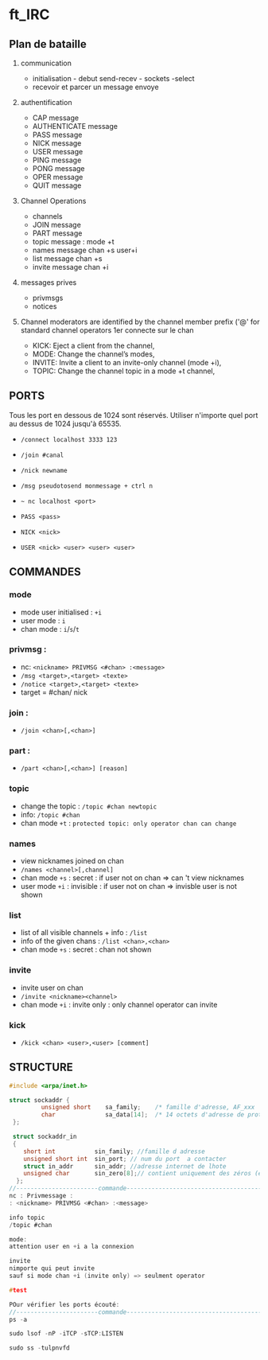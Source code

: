 # ft_IRC

## Plan de bataille 

1. communication
	- initialisation - debut send-recev - sockets -select
	- recevoir et parcer un message envoye


2. authentification 
	- CAP message
	- AUTHENTICATE message
	- PASS message
	- NICK message
	- USER message
	- PING message
	- PONG message
	- OPER message
	- QUIT message


3. Channel Operations
	- channels 
	- JOIN message
	- PART message
	- topic message : mode +t
	- names message chan +s  user+i
	- list message chan +s
	- invite message chan +i


4. messages prives
	- privmsgs
	- notices


5. Channel moderators are identified by the channel member prefix ('@' for standard channel operators
1er connecte sur le chan
	- KICK: Eject a client from the channel,
	- MODE: Change the channel’s modes,
	- INVITE: Invite a client to an invite-only channel (mode +i),
	- TOPIC: Change the channel topic in a mode +t channel,  



## PORTS

Tous les port en dessous de 1024 sont réservés.
Utiliser n'importe quel port au dessus de 1024 jusqu'à 65535.

- ```/connect localhost 3333 123```
- ```/join #canal```
- ```/nick newname```
- ```/msg pseudotosend monmessage + ctrl n```

- ```~ nc localhost <port>```
- ```PASS <pass>```
- ```NICK <nick>```
- ```USER <nick> <user> <user> <user>```


 ## COMMANDES

### mode
- mode user initialised : ```+i``` 
- user mode : ```i```
- chan mode : ```i```/```s```/```t```

### privmsg :
- nc: ```<nickname> PRIVMSG <#chan> :<message>```
- ```/msg <target>,<target> <texte>```
- ```/notice <target>,<target> <texte>``` 
- target = #chan/ nick

### join :
- ```/join <chan>[,<chan>]```

### part :
- ```/part <chan>[,<chan>] [reason]```

### topic
- change the topic : ```/topic #chan newtopic```
- info: ```/topic #chan```
- chan mode ```+t``` : ```protected topic: only operator chan can change```

### names
- view nicknames joined on chan
- ```/names <channel>[,channel] ```
- chan mode ```+s``` : secret : if user not on chan => can 't view nicknames
- user mode ```+i``` : invisible : if user not on chan => invisble user is not shown

### list
- list of all visible channels  + info : ```/list```
- info of the given chans : ```/list <chan>,<chan>```
- chan mode ```+s``` : secret : chan not shown

### invite
- invite user on chan
- ```/invite <nickname><channel>```
- chan mode ```+i``` : invite only : only channel operator can invite

### kick
- ```/kick <chan> <user>,<user> [comment]```


## STRUCTURE

```c
#include <arpa/inet.h>

struct sockaddr {
         unsigned short    sa_family;    /* famille d'adresse, AF_xxx        */
         char              sa_data[14];  /* 14 octets d'adresse de protocole */
 };

 struct sockaddr_in
 {
 	short int			sin_family; //famille d adresse
 	unsigned short int	sin_port; // num du port  a contacter
 	struct in_addr		sin_addr; //adresse internet de lhote
 	unsigned char		sin_zero[8];// contient uniquement des zéros (étant donné que l'adresse IP et le port occupent 6 octets, les 8 octets restants doivent être à zéro)
  };
//-----------------------commande-------------------------------------------------
nc : Privmessage :
: <nickname> PRIVMSG <#chan> :<message>

info topic
/topic #chan

mode:
attention user en +i a la connexion

invite
nimporte qui peut invite
sauf si mode chan +i (invite only) => seulment operator 

#test

POur vérifier les ports écouté: 
//-----------------------commande-------------------------------------------------
ps -a 

sudo lsof -nP -iTCP -sTCP:LISTEN

sudo ss -tulpnvfd
